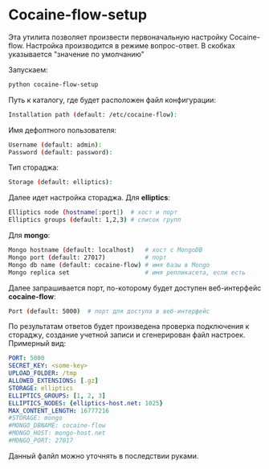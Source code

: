 # Cocaine-flow-setup

Эта утилита позволяет произвести первоначальную настройку Cocaine-flow. Настройка производится в режиме вопрос-ответ.
В скобках указывается "значение по умолчанию"

Запускаем:
```bash
python cocaine-flow-setup
```
Путь к каталогу, где будет расположен файл конфигурации:  
```bash
Installation path (default: /etc/cocaine-flow):
```
Имя дефолтного пользователя:  
```bash
Username (default: admin):
Password (default: password):
```
Тип стораджа:
```bash
Storage (default: elliptics):
```
Далее идет настройка стораджа.
Для **elliptics**:
```bash
Elliptics node (hostname[:port])  # хост и порт
Elliptics groups (default: 1,2,3) # список групп 
```
Для **mongo**:
```bash
Mongo hostname (default: localhost)   # хост с MongoDB
Mongo port (default: 27017)           # порт
Mongo db name (default: cocaine-flow) # имя базы в Mongo
Mongo replica set                     # имя репликасета, если есть
```
Далее запрашивается порт, по-которому будет доступен веб-интерфейс **cocaine-flow**:
```bash
Port (default: 5000)  # порт для доступа в веб-интерфейс
```

По результатам ответов будет произведена проверка подключения к стораджу, создание учетной записи и сгенерирован файл
настроек. Примерный вид:
```yaml
PORT: 5000
SECRET_KEY: <some-key>
UPLOAD_FOLDER: /tmp
ALLOWED_EXTENSIONS: [.gz]
STORAGE: elliptics
ELLIPTICS_GROUPS: [1, 2, 3]
ELLIPTICS_NODES: {elliptics-host.net: 1025}
MAX_CONTENT_LENGTH: 16777216
#STORAGE: mongo 
#MONGO_DBNAME: cocaine-flow 
#MONGO_HOST: mongo-host.net
#MONGO_PORT: 27017
```

Данный фалйл можно уточнять в последствии руками.

